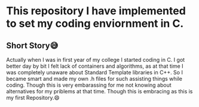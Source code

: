 # This repository I have implemented to set my coding enviornment in C.

## Short Story😅

  Actually when I was in first year of my college I started coding in C.
  I got better day by bit I felt lack of containers and algorithms, as at
  that time I was completely unaware about Standard Template libraries in C++.
  So I became smart and made my own .h files for such assisting things while coding. 
  Though this is very embarassing for me not knowing about  alternatives for my priblems at that time. Though this is embracing as this is my first Repository.😄
